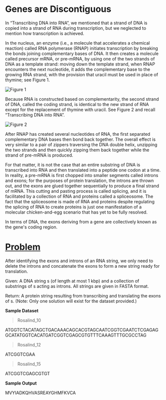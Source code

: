 # Genes are Discontiguous

In “Transcribing DNA into RNA”, we mentioned that a strand of DNA is copied into a strand of RNA during transcription, but we neglected to mention how transcription is achieved.

In the nucleus, an enzyme (i.e., a molecule that accelerates a chemical reaction) called RNA polymerase (RNAP) initiates transcription by breaking the bonds joining complementary bases of DNA. It then creates a molecule called precursor mRNA, or pre-mRNA, by using one of the two strands of DNA as a template strand: moving down the template strand, when RNAP encounters the next nucleotide, it adds the complementary base to the growing RNA strand, with the provision that uracil must be used in place of thymine; see Figure 1.

![Figure 1](http://rosalind.info/media/problems/splc/transcription.png)

Because RNA is constructed based on complementarity, the second strand of DNA, called the coding strand, is identical to the new strand of RNA except for the replacement of thymine with uracil. See Figure 2 and recall “Transcribing DNA into RNA”.

![Figure 2](http://rosalind.info/media/problems/splc/coding_template_strands.png)

After RNAP has created several nucleotides of RNA, the first separated complementary DNA bases then bond back together. The overall effect is very similar to a pair of zippers traversing the DNA double helix, unzipping the two strands and then quickly zipping them back together while the strand of pre-mRNA is produced.

For that matter, it is not the case that an entire substring of DNA is transcribed into RNA and then translated into a peptide one codon at a time. In reality, a pre-mRNA is first chopped into smaller segments called introns and exons; for the purposes of protein translation, the introns are thrown out, and the exons are glued together sequentially to produce a final strand of mRNA. This cutting and pasting process is called splicing, and it is facilitated by a collection of RNA and proteins called a spliceosome. The fact that the spliceosome is made of RNA and proteins despite regulating the splicing of RNA to create proteins is just one manifestation of a molecular chicken-and-egg scenario that has yet to be fully resolved.

In terms of DNA, the exons deriving from a gene are collectively known as the gene's coding region.

# [Problem](http://rosalind.info/problems/splc/)

After identifying the exons and introns of an RNA string, we only need to delete the introns and concatenate the exons to form a new string ready for translation.

Given: A DNA string s (of length at most 1 kbp) and a collection of substrings of s acting as introns. All strings are given in FASTA format.

Return: A protein string resulting from transcribing and translating the exons of s. (Note: Only one solution will exist for the dataset provided.)

**Sample Dataset**

>Rosalind_10

ATGGTCTACATAGCTGACAAACAGCACGTAGCAATCGGTCGAATCTCGAGAGGCATATGGTCACATGATCGGTCGAGCGTGTTTCAAAGTTTGCGCCTAG

>Rosalind_12

ATCGGTCGAA

>Rosalind_15

ATCGGTCGAGCGTGT

**Sample Output**

MVYIADKQHVASREAYGHMFKVCA